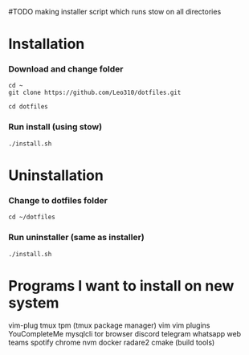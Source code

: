 #TODO
making installer script which runs stow on all directories

# Installation
### Download and change folder
```
cd ~
git clone https://github.com/Leo310/dotfiles.git

cd dotfiles
```
### Run install (using stow)
```
./install.sh
```

# Uninstallation

### Change to dotfiles folder
```
cd ~/dotfiles
```

### Run uninstaller (same as installer)
```
./install.sh
```

# Programs I want to install on new system
vim-plug
tmux
tpm (tmux package manager)
vim
vim plugins
YouCompleteMe
mysqlcli
tor browser
discord
telegram
whatsapp web
teams
spotify
chrome
nvm
docker
radare2
cmake (build tools)

